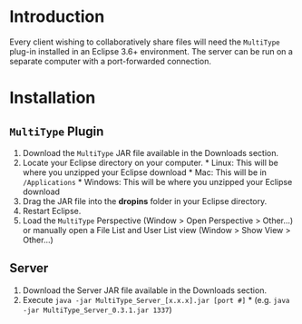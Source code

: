 # Introduction #

Every client wishing to collaboratively share files will need the `MultiType` plug-in installed in an Eclipse 3.6+ environment.  The server can be run on a separate computer with a port-forwarded connection.


# Installation #

## `MultiType` Plugin ##

  1. Download the `MultiType` JAR file available in the Downloads section.
  1. Locate your Eclipse directory on your computer.
    * Linux: This will be where you unzipped your Eclipse download
    * Mac: This will be in `/Applications`
    * Windows: This will be where you unzipped your Eclipse download
  1. Drag the JAR file into the **dropins** folder in your Eclipse directory.
  1. Restart Eclipse.
  1. Load the `MultiType` Perspective (Window > Open Perspective > Other...) or manually open a File List and User List view (Window > Show View > Other...)


## Server ##

  1. Download the Server JAR file available in the Downloads section.
  1. Execute `java -jar MultiType_Server_[x.x.x].jar [port #]`
    * (e.g. `java -jar MultiType_Server_0.3.1.jar 1337`)